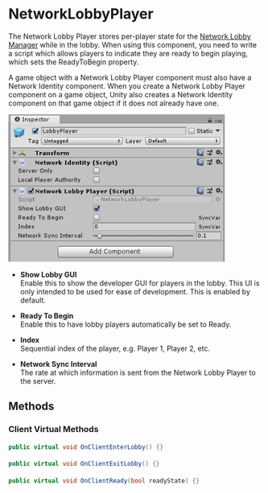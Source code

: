 # NetworkLobbyPlayer

The Network Lobby Player stores per-player state for the [Network Lobby Manager](NetworkLobbyManager.md) while in the lobby. When using this component, you need to write a script which allows players to indicate they are ready to begin playing, which sets the ReadyToBegin property.

A game object with a Network Lobby Player component must also have a Network Identity component. When you create a Network Lobby Player component on a game object, Unity also creates a Network Identity component on that game object if it does not already have one.

![Network Lobby Player](NetworkLobbyPlayer.PNG)

-   **Show Lobby GUI**  
    Enable this to show the developer GUI for players in the lobby. This UI is only intended to be used for ease of development. This is enabled by default.

-   **Ready To Begin**  
    Enable this to have lobby players automatically be set to Ready.

-   **Index**  
    Sequential index of the player, e.g. Player 1, Player 2, etc.

-   **Network Sync Interval**  
    The rate at which information is sent from the Network Lobby Player to the server.

## Methods

### Client Virtual Methods

```cs
public virtual void OnClientEnterLobby() {}

public virtual void OnClientExitLobby() {}

public virtual void OnClientReady(bool readyState) {}
```
